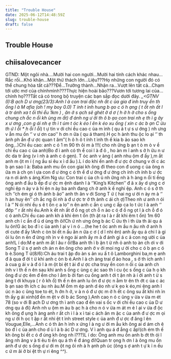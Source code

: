 ```yaml
---
title: "Trouble House"
date: 2025-06-12T14:48:59Z
slug: trouble-house
draft: false
---
```


## Trouble House

## chiisalovecancer

GTND: Một ngôi nhà….Mười hai con người…Mười hai tính cách khác nhau…Rắc rối…Khó khăn…Một thử thách lớn…Liệu???Họ những con người đó có thể chung hòa tất cả???Để…Trưởng thành…Nhận ra…Vượt lên tất cả…Chạm tới ước mơ của chínhmình???Thực hiện hoài bão???Vươn tới tương lai của…chính họ???Tất cả có trong bộ truyện các bạn sắp đọc dưới đây. *_<GTNV (I):B ạch D ư ơng(23/3):Anh l à  con trai độc nh ất c ủa gia đ ình truy ền th ống l à M afia (oh ! my boy 0.0) T ính t ình hung b ạo c ó h ạng ( t ốt nh ất l à tr ánh xa t ối thi ểu 1km ) , ăn ở s ạch sẽ ghét ở d ơ ( h ờ h ờ cho s ống chung ch ắc n ổi kh ùng m ất) đ ánh ng ư ời th ô b ạo con trai nh ẹ th ì g ãy x ư ơng ,con g ái nh ẹ th ì t úm t óc k éo l ên k éo xu ống ( xin c ác b ạn C ừu th ứ l ỗi * h ỗi l ỗi*) t ự tin v ới chi ều cao c ủa m ình ( qu á t ự s ư ớng ) nh ưng v ẫn mu ốn ‘’ v ư ơn cao’’ h ơn n ữa ( qu á tham).H ọc h ành thu ộc lo ại ‘’ th ành ph ần đ ư ợc quan t âm’’( h ô h ô t ính t ình th ế kia b ảo sao kh ông…)Chi ều cao: anh c ó 1 m 90 th ôi m à !!!( cho nh ững b ạn t ò m ò v ề chi ều cao c ủa anh)Bo đ ì anh có th ể coi l à đ ô , ho àn m ĩ anh s ở h ữu n ư ớc da tr ắng (v ì nh à anh c ó gen). T óc anh v àng ( anh nhu ộm  đ ấy ),m ắt anh m ột m í ( ng ầu si êu x ì d ầu ).L í do khi ến anh đ ư ợc ở chung v ới c ác b ạn sao l à: Baba anh mu ốn con giai kh ông đi theo con đ uong c ủa ông n ữa m à ch ọn l ựa con đ ư ờng c ó th ể đ ư ờng đ ư ờng ch ính ch ính b ư ớc ra n ơi ánh s áng.Kim Ng ưu: Con trai c ủa  ch ủ  nh ững nh à h àng n ổi ti ếng ông anh đ ầu b ếp đ ư ợc m ệnh danh l à ‘’King’s Kitchen’’ đ ã x ây d ựng c ơ nghi ệp n ày v à hi ện n ày ba anh đang ch ờ anh k ế nghi ệp.  Anh c ó s ở th ích ‘’ch ém gi ó th ành b ão’’ anh th ân v ới Song T ử ( hai ng ư ời n ày m à ‘’ h àn huy ên’’ ch ắc ng ôi nh à đ ư ợc tr ở th ành c ái ch ợ)Theo nh ư anh n ói l à ‘’ N ói nhi ều s ẽ t ốn c a lo’’ n ên anh c ần c ung c ấp ca lo t ức l à anh ‘’ đớp ‘’ r ất nhi ều.Anh k ết nh ất đ ồ ng ọt ch ỗ n ào c ó đ ồ ng ọt l à ch ỗ đ ó c ó anh.Chi ều cao anh kh á khi êm t ốn (th ật ra l à r ất khi êm t ốn) 1m 60 anh ch ỉ c ần đ ủ d ùng th ôi!Ch ứ nh ưng ông b ác C ừu th ì th ừa th ãi qu á lu ôn!G ác bo đ ì c ủa anh l ại v ì n ó …(he he t óc anh m ầu n âu nh ớ anh h ơi cute đ ấy !Anh c òn bi ết n ấu ăn n ữa c ơ ( d ĩ nhi ên) anh ấy qu á chi l à gi ỏi lu ôn n ên đ ừng nh ìn v ẻ ngo ài anh ấy m à đ ánh gi á c ả con ng ười c ủa anh!L í do:M ẹ anh m ất l âu r ồi!Ba anh th ì b ận t ừ nh ỏ anh to àn ch ơi v ới Song T ử s ợ anh ch án n ên ông cho anh ở v ới moi ng ư ời cho c ó b ạn c ó b è.Song T ử(8/6):Ch áu trai t ập đo àn s ản xu ấ t ô Lamborghini ba,m ẹ anh đ ã qua đ ời t ừ khi anh c òn b é.Anh l à ch àng trai đ ào hoa , s ở th ích anh l à cua g ái v à đ ó l à m ột bi ệt t ài đ ư ợc cha truy ền con n ối c ủa anh ch ính v ì th ế n ên sau khi anh s ống c ùng c ác sao th ì cu ộc s ống c ủa h ọ kh ông đ ư ợc êm đ ềm cho l ắm b ởi fan cu ồng anh t ới t ận nh à í ới anh t ừ s áng t ới khuya ( r õ kh ổ) th ế n ên anh lu ôn đ ư ợc n ằm tr ên th ớt c ủa c ác b ạn sao th ích c àu nh àu.M ồm m ép anh d ẻo nh ư k ẹo k éo,mi ệng anh l úc n ào c ũng toe to ét, h ớn h ở, v à n ó đ ư ợc m ở h ết c ông su ất khi nh ìn th ấy g ái xinh(đ ến m ệt v ới b ác Song ).Anh cao n ó c ũng v ừa v ừa m ét 78 (so v ới B ạch D ư ơng th ì anh cao đ ến vai s ốc v ới chi ều cao c ủa D ư ơng qu á đi) Anh nh u ộm m àu b ạc h à cho n ó v ừa m át m ẻ l ại v ừa đ ộc kh ông đ ụng h àng anh r ất ch i l à x ì tai c ách ăn m ặc c ủa anh đ ư ợc m ọi ng ư ời h ọc t ập r ất nhi ệt t ình street style c ủa anh đ ư ợc đ ăng l ên Vougue,Elle,…Anh c ó th ân h ình x ứng l à ng ư ời m ẫu kh ông ai d ám ch ê bo đ ì c ủa anh cho d ù l à b ác D ư ơng. V ì anh qu á đ ẳng c ấp!(ch ém th ế kh ông bi ết c ó đ úng kh ông nh ỉ???)L í do: Ông anh mu ốn anh b ớt th ói l ăng nh ăng v à ti êu ti ền qu á th ể đ áng đi!Quan tr ọng h ơn l à ông mu ốn anh đ ư ợc s ống d ư ới m ột ng ôi nh à h ạnh ph úc (ông s ợ anh t ự k ỉ n ếu c ứ m ãi ở bi ệt th ự ri êng ^^).